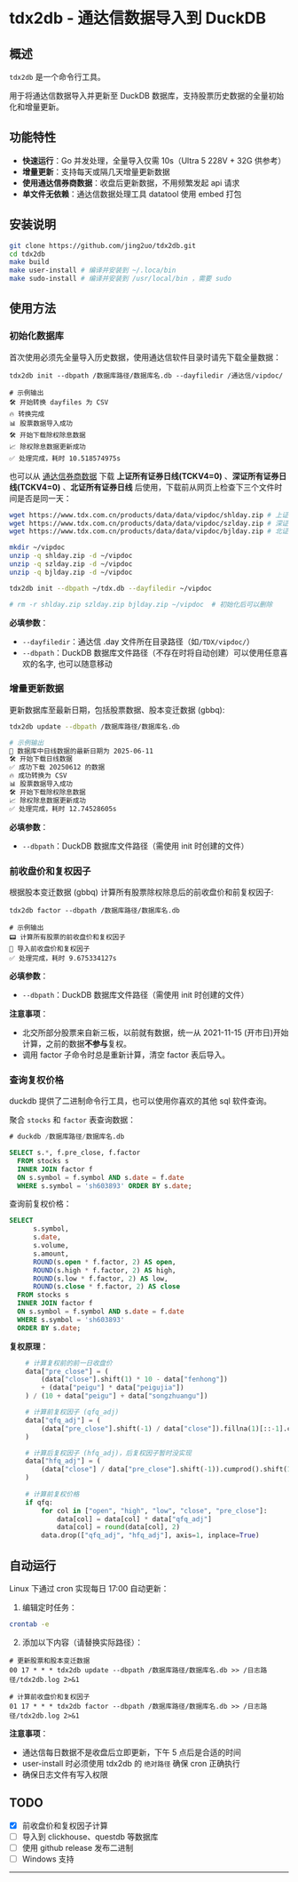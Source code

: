 # tdx2db - 通达信数据导入到 DuckDB

## 概述

`tdx2db` 是一个命令行工具。

用于将通达信数据导入并更新至 DuckDB 数据库，支持股票历史数据的全量初始化和增量更新。

## 功能特性

- **快速运行**：Go 并发处理，全量导入仅需 10s（Ultra 5 228V + 32G 供参考）
- **增量更新**：支持每天或隔几天增量更新数据
- **使用通达信券商数据**：收盘后更新数据，不用频繁发起 api 请求
- **单文件无依赖**：通达信数据处理工具 datatool 使用 embed 打包

## 安装说明

```bash
git clone https://github.com/jing2uo/tdx2db.git
cd tdx2db
make build
make user-install # 编译并安装到 ~/.loca/bin
make sudo-install # 编译并安装到 /usr/local/bin ，需要 sudo
```

## 使用方法

### 初始化数据库

首次使用必须先全量导入历史数据，使用通达信软件目录时请先下载全量数据：

```shell
tdx2db init --dbpath /数据库路径/数据库名.db --dayfiledir /通达信/vipdoc/

# 示例输出
🛠 开始转换 dayfiles 为 CSV
🔥 转换完成
📊 股票数据导入成功
🛠 开始下载除权除息数据
📈 除权除息数据更新成功
✅ 处理完成，耗时 10.518574975s
```

也可以从 [通达信券商数据](https://www.tdx.com.cn/article/alldata.html) 下载 **上证所有证券日线(TCKV4=0)** 、**深证所有证券日线(TCKV4=0)** 、**北证所有证券日线** 后使用，下载前从网页上检查下三个文件时间是否是同一天：

```bash
wget https://www.tdx.com.cn/products/data/data/vipdoc/shlday.zip # 上证日线
wget https://www.tdx.com.cn/products/data/data/vipdoc/szlday.zip # 深证日线
wget https://www.tdx.com.cn/products/data/data/vipdoc/bjlday.zip # 北证日线

mkdir ~/vipdoc
unzip -q shlday.zip -d ~/vipdoc
unzip -q szlday.zip -d ~/vipdoc
unzip -q bjlday.zip -d ~/vipdoc

tdx2db init --dbpath ~/tdx.db --dayfiledir ~/vipdoc

# rm -r shlday.zip szlday.zip bjlday.zip ~/vipdoc  # 初始化后可以删除
```

**必填参数**：

- `--dayfiledir`：通达信 .day 文件所在目录路径（如`/TDX/vipdoc/`）
- `--dbpath`：DuckDB 数据库文件路径（不存在时将自动创建）可以使用任意喜欢的名字, 也可以随意移动

### 增量更新数据

更新数据库至最新日期，包括股票数据、股本变迁数据 (gbbq):

```bash
tdx2db update --dbpath /数据库路径/数据库名.db

# 示例输出
📅 数据库中日线数据的最新日期为 2025-06-11
🛠 开始下载日线数据
✅ 成功下载 20250612 的数据
🔥 成功转换为 CSV
📊 股票数据导入成功
🛠 开始下载除权除息数据
📈 除权除息数据更新成功
✅ 处理完成，耗时 12.74528605s
```

**必填参数**：

- `--dbpath`：DuckDB 数据库文件路径（需使用 init 时创建的文件）

### 前收盘价和复权因子

根据股本变迁数据 (gbbq) 计算所有股票除权除息后的前收盘价和前复权因子:

```shell
tdx2db factor --dbpath /数据库路径/数据库名.db

# 示例输出
📟 计算所有股票的前收盘价和复权因子
🔢 导入前收盘价和复权因子
✅ 处理完成，耗时 9.675334127s
```

**必填参数**：

- `--dbpath`：DuckDB 数据库文件路径（需使用 init 时创建的文件）

**注意事项**：

- 北交所部分股票来自新三板，以前就有数据，统一从 2021-11-15 (开市日)开始计算，之前的数据**不参与**复权。
- 调用 factor 子命令时总是重新计算，清空 factor 表后导入。

### 查询复权价格

duckdb 提供了二进制命令行工具，也可以使用你喜欢的其他 sql 软件查询。

聚合 `stocks` 和 `factor` 表查询数据：

```sql
# duckdb /数据库路径/数据库名.db

SELECT s.*, f.pre_close, f.factor
  FROM stocks s
  INNER JOIN factor f
  ON s.symbol = f.symbol AND s.date = f.date
  WHERE s.symbol = 'sh603893' ORDER BY s.date;

```

查询前复权价格：

```sql
SELECT
      s.symbol,
      s.date,
      s.volume,
      s.amount,
      ROUND(s.open * f.factor, 2) AS open,
      ROUND(s.high * f.factor, 2) AS high,
      ROUND(s.low * f.factor, 2) AS low,
      ROUND(s.close * f.factor, 2) AS close
  FROM stocks s
  INNER JOIN factor f
  ON s.symbol = f.symbol AND s.date = f.date
  WHERE s.symbol = 'sh603893'
  ORDER BY s.date;
```

**复权原理**：

```python
    # 计算复权前的前一日收盘价
    data["pre_close"] = (
        (data["close"].shift(1) * 10 - data["fenhong"])
        + (data["peigu"] * data["peigujia"])
    ) / (10 + data["peigu"] + data["songzhuangu"])

    # 计算前复权因子 (qfq_adj)
    data["qfq_adj"] = (
        (data["pre_close"].shift(-1) / data["close"]).fillna(1)[::-1].cumprod()
    )

    # 计算后复权因子 (hfq_adj)，后复权因子暂时没实现
    data["hfq_adj"] = (
        (data["close"] / data["pre_close"].shift(-1)).cumprod().shift(1).fillna(1)
    )
    
    # 计算前复权价格
    if qfq:
        for col in ["open", "high", "low", "close", "pre_close"]:
            data[col] = data[col] * data["qfq_adj"]
            data[col] = round(data[col], 2)
        data.drop(["qfq_adj", "hfq_adj"], axis=1, inplace=True)
```



## 自动运行

Linux 下通过 cron 实现每日 17:00 自动更新：

1. 编辑定时任务：

```bash
crontab -e
```

2. 添加以下内容（请替换实际路径）：

```shell
# 更新股票和股本变迁数据
00 17 * * * tdx2db update --dbpath /数据库路径/数据库名.db >> /日志路径/tdx2db.log 2>&1

# 计算前收盘价和复权因子
01 17 * * * tdx2db factor --dbpath /数据库路径/数据库名.db >> /日志路径/tdx2db.log 2>&1
```

**注意事项**：

- 通达信每日数据不是收盘后立即更新，下午 5 点后是合适的时间
- user-install 时必须使用 tdx2db 的 `绝对路径` 确保 cron 正确执行
- 确保日志文件有写入权限

## TODO

- [x] 前收盘价和复权因子计算
- [ ] 导入到 clickhouse、questdb 等数据库
- [ ] 使用 github release 发布二进制
- [ ] Windows 支持

---
